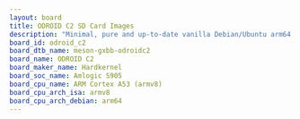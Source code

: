 ```yaml
---
layout: board
title: ODROID C2 SD Card Images
description: "Minimal, pure and up-to-date vanilla Debian/Ubuntu arm64 SD card images for ODROID C2 by Hardkernel, SoC: Amlogic S905, CPU ISA: armv8"
board_id: odroid_c2
board_dtb_name: meson-gxbb-odroidc2
board_name: ODROID C2
board_maker_name: Hardkernel
board_soc_name: Amlogic S905
board_cpu_name: ARM Cortex A53 (armv8)
board_cpu_arch_isa: armv8
board_cpu_arch_debian: arm64
---
```

